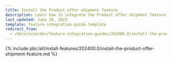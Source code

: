 ```yaml
---
title: Install the Product offer shipment feature
description: Learn how to integrate the Product offer shipment feature into your project
last_updated: June 20, 2023
template: feature-integration-guide-template
redirect_from:
  - /docs/scos/dev/feature-integration-guides/202400.0/install-the-product-offer-shipment-feature.html
---
```


{% include pbc/all/install-features/202400.0/install-the-product-offer-shipment-feature.md %} <!-- To edit, see /_includes/pbc/all/install-features/202400.0/install-the-product-offer-shipment-feature.md -->
